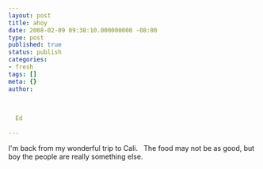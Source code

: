 ```yaml
---
layout: post
title: ahoy
date: 2008-02-09 09:38:10.000000000 -08:00
type: post
published: true
status: publish
categories:
- fresh
tags: []
meta: {}
author:
  
  
  
  Ed
  
---
```

<p>I'm back from my wonderful trip to Cali.   The food may not be as good, but boy the people are really something else.</p>
